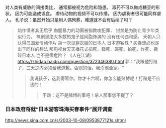 对人类有威胁的间接类比，
通常都被视为危险和隐患。
毒药不可以做成糖豆的形状，
因为可能造成误食。
虐待动物的视频不可以传播，
因为虐狗者很可能同样虐人。
孔子说：虽然开始只是用人偶殉葬，难道就不会有后续了吗？
>始作俑者其无后乎
血腥暴力的动画被指教唆犯罪，
封禁是为防止青少年类似行为。
神剧里绝大多数的鬼子是同胞饰演的
没有任何违和感。
天朝人只认得岛国爱情动作片
第一次见穿衣服的日本人
日本游客珠？买春想必也是出于同样的想法
那电视台天天播花式掐死、戳死、碾死、拍死、炸死、撕碎日本人
岂不是很危险？
《人在江湖》
https://zhidao.baidu.com/question/372346380.html
>郭：”我跟他打赌了，三天之内必须给我道歉。否则的话，我杀他全家。“
>>我说孩子，这我得管你。你才十六啊，你怎么能赌博呢！打赌是不应该的！
>>>于谦：这不是赌博的事吧！杀人那事您不提了？
### 日本政府将就“日本游客珠海买春事件”展开调查
http://news.sina.com.cn/s/2003-10-08/0953877121s.shtml